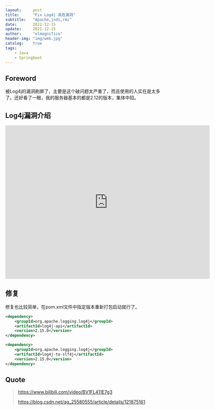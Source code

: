 ```yaml
---
layout:     post
title:      "Fix Log4j 高危漏洞"
subtitle:   "Apache,jndi,rmi"
date:       2021-12-15
update:     2021-12-15
author:     "elmagnifico"
header-img: "img/web.jpg"
catalog:    true
tags:
    - Java
    - Springboot
---
```


## Foreword

被Log4j的漏洞刷屏了，主要是这个破问题太严重了，而且使用的人实在是太多了。还好看了一眼，我的服务器基本的都是2.12的版本，集体中招。



## Log4j漏洞介绍

<iframe src="https://player.bilibili.com/player.html?aid=464689876&bvid=BV1FL411E7g3&cid=458389126&page=1" scrolling="no" border="0" frameborder="no" framespacing="0" allowfullscreen="true" width="640px" height="480px"></iframe>



## 修复

修复也比较简单，在pom.xml文件中指定版本重新打包启动就行了。

```xml
<dependency>
    <groupId>org.apache.logging.log4j</groupId>
    <artifactId>log4j-api</artifactId>
    <version>2.15.0</version>
</dependency>

<dependency>
    <groupId>org.apache.logging.log4j</groupId>
    <artifactId>log4j-to-slf4j</artifactId>
    <version>2.15.0</version>
</dependency>

```



## Quote

> https://www.bilibili.com/video/BV1FL411E7g3
>
> https://blog.csdn.net/qq_25580555/article/details/121875161
